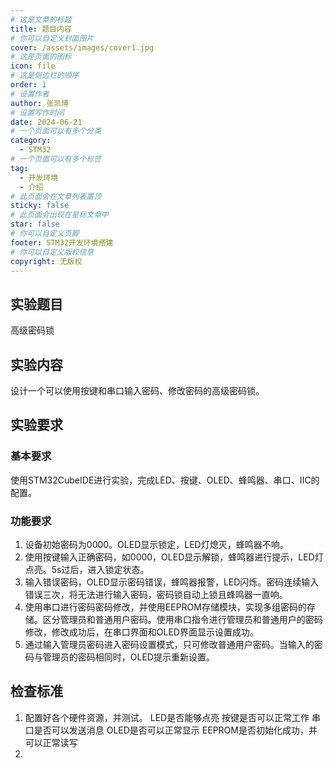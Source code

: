 ```yaml
---
# 这是文章的标题
title: 题目内容
# 你可以自定义封面图片
cover: /assets/images/cover1.jpg
# 这是页面的图标
icon: file
# 这是侧边栏的顺序
order: 1
# 设置作者
author: 张凯博
# 设置写作时间
date: 2024-06-21
# 一个页面可以有多个分类
category:
  - STM32
# 一个页面可以有多个标签
tag:
  - 开发环境
  - 介绍
# 此页面会在文章列表置顶
sticky: false
# 此页面会出现在星标文章中
star: false
# 你可以自定义页脚
footer: STM32开发环境搭建
# 你可以自定义版权信息
copyright: 无版权
---
```

## 实验题目
高级密码锁
## 实验内容
设计一个可以使用按键和串口输入密码、修改密码的高级密码锁。
## 实验要求
### 基本要求
使用STM32CubeIDE进行实验，完成LED、按键、OLED、蜂鸣器、串口、IIC的配置。

### 功能要求
1. 设备初始密码为0000。OLED显示锁定，LED灯熄灭，蜂鸣器不响。
2. 使用按键输入正确密码，如0000，OLED显示解锁，蜂鸣器进行提示，LED灯点亮。5s过后，进入锁定状态。
3. 输入错误密码，OLED显示密码错误，蜂鸣器报警，LED闪烁。密码连续输入错误三次，将无法进行输入密码，密码锁自动上锁且蜂鸣器一直响。
4. 使用串口进行密码密码修改，并使用EEPROM存储模块，实现多组密码的存储。区分管理员和普通用户密码。使用串口指令进行管理员和普通用户的密码修改，修改成功后，在串口界面和OLED界面显示设置成功。
5. 通过输入管理员密码进入密码设置模式，只可修改普通用户密码。当输入的密码与管理员的密码相同时，OLED提示重新设置。

## 检查标准
1. 配置好各个硬件资源，并测试。
LED是否能够点亮
按键是否可以正常工作
串口是否可以发送消息
OLED是否可以正常显示
EEPROM是否初始化成功，并可以正常读写
2. 